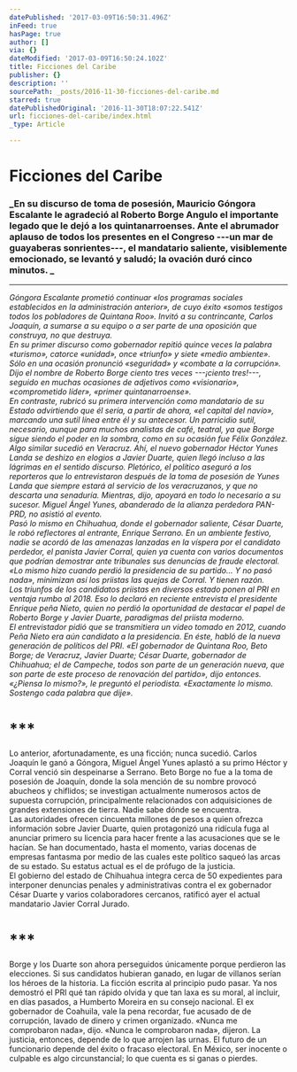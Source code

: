 ```yaml
---
datePublished: '2017-03-09T16:50:31.496Z'
inFeed: true
hasPage: true
author: []
via: {}
dateModified: '2017-03-09T16:50:24.102Z'
title: Ficciones del Caribe
publisher: {}
description: ''
sourcePath: _posts/2016-11-30-ficciones-del-caribe.md
starred: true
datePublishedOriginal: '2016-11-30T18:07:22.541Z'
url: ficciones-del-caribe/index.html
_type: Article

---
```

# Ficciones del Caribe

### _En su discurso de toma de posesión, Mauricio Góngora Escalante le agradeció al Roberto Borge Angulo el importante legado que le dejó a los quintanarroenses. Ante el abrumador aplauso de todos los presentes en el Congreso ---un mar de guayaberas sonrientes---, el mandatario saliente, visiblemente emocionado, se levantó y saludó; la ovación duró cinco minutos. _

---

_Góngora Escalante prometió continuar «los programas sociales establecidos en la administración anterior», de cuyo éxito «somos testigos todos los pobladores de Quintana Roo». Invitó a su contrincante, Carlos Joaquín, a sumarse a su equipo o a ser parte de una oposición que construya, no que destruya.   
En su primer discurso como gobernador repitió quince veces la palabra «turismo», catorce «unidad», once «triunfo» y siete «medio ambiente». Sólo en una ocasión pronunció «seguridad» y «combate a la corrupción». Dijo el nombre de Roberto Borge ciento tres veces ---¡ciento tres!---, seguido en muchas ocasiones de adjetivos como «visionario», «comprometido líder», «primer quintanarroense».   
En contraste, rubricó su primera intervención como mandatario de su Estado advirtiendo que él sería, a partir de ahora, «el capital del navío», marcando una sutil línea entre él y su antecesor. Un parricidio sutil, necesario, aunque para muchos analistas de café, teatral, ya que Borge sigue siendo el poder en la sombra, como en su ocasión fue Félix González.   
Algo similar sucedió en Veracruz. Ahí, el nuevo gobernador Héctor Yunes Landa se deshizo en elogios a Javier Duarte, quien llegó incluso a las lágrimas en el sentido discurso. Pletórico, el político aseguró a los reporteros que lo entrevistaron después de la toma de posesión de Yunes Landa que siempre estará al servicio de los veracruzanos, y que no descarta una senaduría. Mientras, dijo, apoyará en todo lo necesario a su sucesor. Miguel Ángel Yunes, abanderado de la alianza perdedora PAN-PRD, no asistió al evento.   
Pasó lo mismo en Chihuahua, donde el gobernador saliente, César Duarte, le robó reflectores al entrante, Enrique Serrano. En un ambiente festivo, nadie se acordó de las amenazas lanzadas en la víspera por el candidato perdedor, el panista Javier Corral, quien ya cuenta con varios documentos que podrían demostrar ante tribunales sus denuncias de fraude electoral. «Lo mismo hizo cuando perdió la presidencia de su partido... Y no pasó nada», minimizan así los priistas las quejas de Corral. Y tienen razón.   
Los triunfos de los candidatos priistas en diversos estado ponen al PRI en ventaja rumbo al 2018\. Eso lo declaró en reciente entrevista el presidente Enrique peña Nieto, quien no perdió la oportunidad de destacar el papel de Roberto Borge y Javier Duarte, paradigmas del priista moderno.  
El entrevistador pidió que se transmitiera un video tomado en 2012, cuando Peña Nieto era aún candidato a la presidencia. En éste, habló de la nueva generación de políticos del PRI. «El gobernador de Quintana Roo, Beto Borge; de Veracruz, Javier Duarte; César Duarte, gobernador de Chihuahua; el de Campeche, todos son parte de un generación nueva, que son parte de este proceso de renovación del partido», dijo entonces. «¿Piensa lo mismo?», le preguntó el periodista. «Exactamente lo mismo. Sostengo cada palabra que dije»._

# \*\*\*

Lo anterior, afortunadamente, es una ficción; nunca sucedió. Carlos Joaquín le ganó a Góngora, Miguel Ángel Yunes aplastó a su primo Héctor y Corral venció sin despeinarse a Serrano. Beto Borge no fue a la toma de posesión de Joaquín, donde la sola mención de su nombre provocó abucheos y chiflidos; se investigan actualmente numerosos actos de supuesta corrupción, principalmente relacionados con adquisiciones de grandes extensiones de tierra. Nadie sabe dónde se encuentra.   
Las autoridades ofrecen cincuenta millones de pesos a quien ofrezca información sobre Javier Duarte, quien protagonizó una ridícula fuga al anunciar primero su licencia para hacer frente a las acusaciones que se le hacían. Se han documentado, hasta el momento, varias docenas de empresas fantasma por medio de las cuales este político saqueó las arcas de su estado. Su estatus actual es el de prófugo de la justicia.   
El gobierno del estado de Chihuahua integra cerca de 50 expedientes para interponer denuncias penales y administrativas contra el ex gobernador César Duarte y varios colaboradores cercanos, ratificó ayer el actual mandatario Javier Corral Jurado.

# \*\*\*

Borge y los Duarte son ahora perseguidos únicamente porque perdieron las elecciones. Si sus candidatos hubieran ganado, en lugar de villanos serían los héroes de la historia. La ficción escrita al principio pudo pasar. Ya nos demostró el PRI qué tan rápido olvida y que tan laxa es su moral, al incluir, en días pasados, a Humberto Moreira en su consejo nacional. El ex gobernador de Coahuila, vale la pena recordar, fue acusado de de corrupción, lavado de dinero y crimen organizado. «Nunca me comprobaron nada», dijo. «Nunca le comprobaron nada», dijeron. La justicia, entonces, depende de lo que arrojen las urnas. El futuro de un funcionario depende del éxito o fracaso electoral. En México, ser inocente o culpable es algo circunstancial; lo que cuenta es si ganas o pierdes.